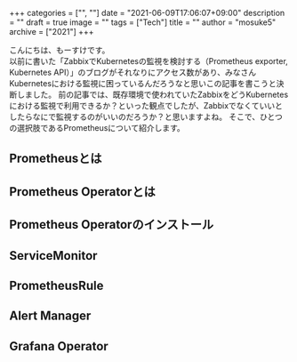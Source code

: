 +++
categories = ["", ""]
date = "2021-06-09T17:06:07+09:00"
description = ""
draft = true
image = ""
tags = ["Tech"]
title = ""
author = "mosuke5"
archive = ["2021"]
+++

こんにちは、もーすけです。  
以前に書いた「ZabbixでKubernetesの監視を検討する（Prometheus exporter, Kubernetes API）」のブログがそれなりにアクセス数があり、みなさんKubernetesにおける監視に困っているんだろうなと思いこの記事を書こうと決断しました。
前の記事では、既存環境で使われていたZabbixをどうKubernetesにおける監視で利用できるか？といった観点でしたが、Zabbixでなくていいとしたらなにで監視するのがいいのだろうか？と思いますよね。
そこで、ひとつの選択肢であるPrometheusについて紹介します。

## Prometheusとは

## Prometheus Operatorとは

## Prometheus Operatorのインストール

## ServiceMonitor

## PrometheusRule

## Alert Manager

## Grafana Operator